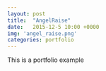 ```yaml
---
layout: post
title:  "AngelRaise"
date:   2015-12-5 10:00 +0000
img: 'angel_raise.png'
categories: portfolio
---
```


This is a portfolio example